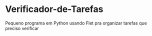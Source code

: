 # Verificador-de-Tarefas
Pequeno programa em Python usando Flet pra organizar tarefas que preciso verificar 
